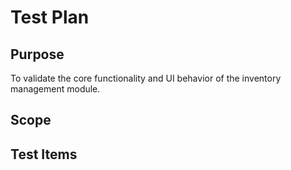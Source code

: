 # Test Plan
## Purpose
To validate the core functionality and UI behavior of the inventory management module.
## Scope
## Test Items